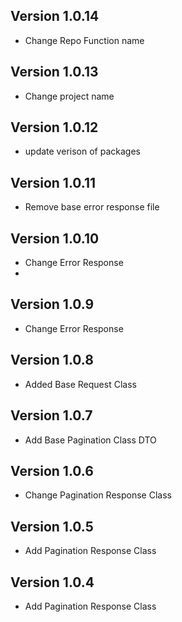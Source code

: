 ## Version 1.0.14
* Change Repo Function name

## Version 1.0.13
* Change project name

## Version 1.0.12
* update verison of packages

## Version 1.0.11
* Remove base error response file

## Version 1.0.10
* Change Error Response
* 
## Version 1.0.9
* Change Error Response

## Version 1.0.8
* Added Base Request Class

## Version 1.0.7
* Add Base Pagination Class DTO

## Version 1.0.6
* Change Pagination Response Class

## Version 1.0.5
* Add Pagination Response Class

## Version 1.0.4
* Add Pagination Response Class